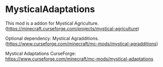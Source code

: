 # MysticalAdaptations
This mod is a addon for Mystical Agriculture. (https://minecraft.curseforge.com/projects/mystical-agriculture)

Optional dependency: Mystical Agradditions. (https://www.curseforge.com/minecraft/mc-mods/mystical-agradditions)

Mystical Adaptations CurseForge: https://www.curseforge.com/minecraft/mc-mods/mystical-adaptations

